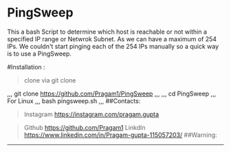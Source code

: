 # PingSweep
This a bash Script to determine which host is reachable or not within a specified IP range or Netwrok Subnet. As we can have a maximum of 254 IPs. We couldn't start pinging each of the 254 IPs manually so a quick way is to use a PingSweep.

#Installation :
>clone via git clone

,,,
git clone https://github.com/Pragam1/PingSweep
,,,
,,,
cd PingSweep
,,,
For Linux
,,,
bash pingsweep.sh
,,,
##Contacts:

>Instagram
https://instagram.com/pragam.gupta

>Github
https://github.com/Pragam1
>LinkdIn
https://www.linkedin.com/in/Pragam-gupta-115057203/
##Warning:
***
